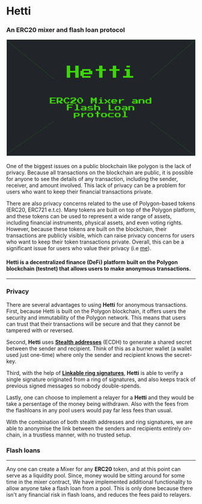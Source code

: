 # Hetti
### An ERC20 mixer and flash loan protocol

![hetti banner](hetti.png)

One of the biggest issues on a public blockchain like polygon is the lack of privacy. Because all transactions on the blockchain are public, it is possible for anyone to see the details of any transaction, including the sender, receiver, and amount involved. This lack of privacy can be a problem for users who want to keep their financial transactions private.

There are also privacy concerns related to the use of Polygon-based tokens (ERC20, ERC721 e.t.c). Many tokens are built on top of the Polygon platform, and these tokens can be used to represent a wide range of assets, including financial instruments, physical assets, and even voting rights. However, because these tokens are built on the blockchain, their transactions are publicly visible, which can raise privacy concerns for users who want to keep their token transactions private. Overall, this can be a significant issue for users who value their privacy (i.e [me](https://twitter.com/keosariel)). 

#### **Hetti** is a decentralized finance (DeFi) platform built on the Polygon blockchain (testnet) that allows users to make anonymous transactions.
------

### Privacy

There are several advantages to using **Hetti** for anonymous transactions. First, because Hetti is built on the Polygon blockchain, it offers users the security and immutability of the Polygon network. This means that users can trust that their transactions will be secure and that they cannot be tampered with or reversed.

Second, **Hetti** uses **[Stealth addresses](https://www.getmonero.org/resources/moneropedia/stealthaddress.html)** (ECDH) to generate a shared secret between the sender and recipient. Think of this as a burner wallet (a wallet used just one-time) where only the sender and recipient knows the secret-key.

Third, with the help of **[Linkable ring signatures](https://www.getmonero.org/resources/moneropedia/ringsignatures.html#:~:text=Application%20to%20Monero,to%20form%20possible%20signer%20participants.)**, **Hetti** is able to verify a single signature originated from a ring of signatures, and also keeps track of previous signed messages so nobody double-spends.

Lastly, one can choose to implement a relayer for a **Hetti** and they would be take a persentage of the money being withdrawn. Also with the fees from the flashloans in any pool users would pay far less fees than usual.

With the combination of both stealth addresses and ring signatures, we are able to anonymise the link between the senders and recipients entirely on-chain, in a trustless manner, with no trusted setup.

### Flash loans
-------

Any one can create a Mixer for any **ERC20** token, and at this point can serve as a liquidity pool. Since, money would be sitting around for some time in the mixer contract, We have implemented additional functionality to allow anyone take a flash loan from a pool. This is only done because there isn't any financial risk in flash loans, and reduces the fees paid to relayers.


